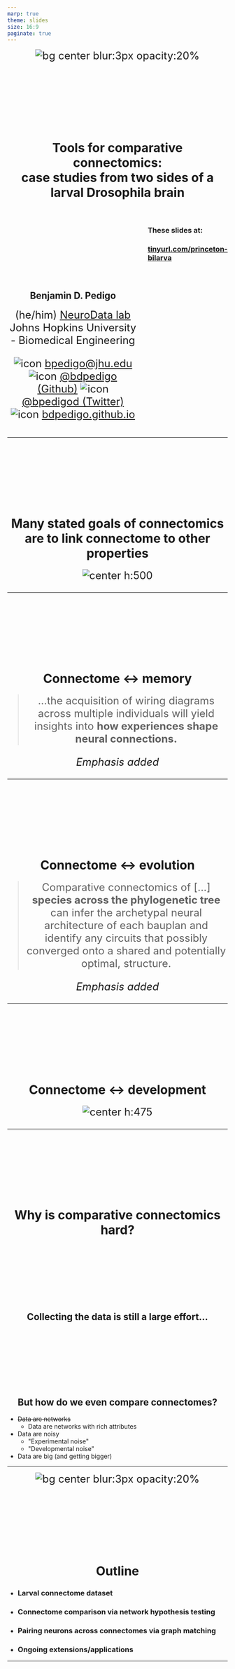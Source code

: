 ```yaml
---
marp: true
theme: slides
size: 16:9
paginate: true
---
```

<!-- _paginate: false -->

![bg center blur:3px opacity:20%](./../../../results/figs/background/background.svg)


<style scoped> 
p {
    font-size: 24px;
}
</style>

# Tools for comparative connectomics: <br> case studies from two sides of a larval Drosophila brain

<br>

<div class="columns">
<div>

## Benjamin D. Pedigo
(he/him)
[NeuroData lab](https://neurodata.io/)
Johns Hopkins University - Biomedical Engineering


![icon](../../images/email.png) [bpedigo@jhu.edu](mailto:bpedigo@jhu.edu)
![icon](../../images/github.png) [@bdpedigo (Github)](https://github.com/bdpedigo)
![icon](../../images/twitter.png) [@bpedigod (Twitter)](https://twitter.com/bpedigod)
![icon](../../images/web.png) [bdpedigo.github.io](https://bdpedigo.github.io/)

</div>
<div>

### These slides at: 
### [tinyurl.com/princeton-bilarva](https://tinyurl.com/princeton-bilarva)


</div>
</div>

<!-- ---

# Connectomics is useful...

TODO: (5) plot of "connectome prevalence over time"

TODO: (5) highlight one example fly result (? maybe central complex) -->

---

# Many stated goals of connectomics are to link connectome to other properties

![center h:500](./../../images/link_connectome.svg)

<!-- TODO: (4) finish this figure draw arrows -->

---

# Connectome $\leftrightarrow$ memory

> ...the acquisition of wiring diagrams across multiple individuals will yield insights into **how experiences shape neural connections.**

*Emphasis added*

<!-- TODO: (2) diagram of linking connectome and memory -->

<!-- _footer: Abbott et al. Cell (2020) -->

---
# Connectome $\leftrightarrow$ evolution

> Comparative connectomics of [...] **species across the phylogenetic tree** can infer the archetypal neural architecture of each bauplan and identify any circuits that possibly converged onto a shared and potentially optimal, structure.

*Emphasis added*

<!-- TODO: (2) diagram of comparing connectomes across species -->

<!-- _footer: Barsotti + Correia et al. Curr. Opi. Neurobio. (2021)-->

---
# Connectome $\leftrightarrow$ development
![center h:475](./../../images/witvliet-fig1.png)

<!-- _footer: Witvliet et al. Nature (2021) -->

---

# Why is comparative connectomics hard?

## Collecting the data is still a large effort...

## But how do we even compare connectomes?
- ~~Data are networks~~
  - Data are networks with rich attributes
- Data are noisy
  - "Experimental noise"
  - "Developmental noise" 
- Data are big (and getting bigger)
 
--- 

![bg center blur:3px opacity:20%](./../../../results/figs/background/background.svg)

# Outline

- ### **Larval connectome dataset**
- ### Connectome comparison via network hypothesis testing
- ### Pairing neurons across connectomes via graph matching
- ### Ongoing extensions/applications

---
<!-- Timing: ~6 min -->

# Larval _Drosophila_ brain connectome 


<div class="columns">
<div>

<style scoped>
p {
  justify-content: center;
  text-align: center;
  padding-top: 0px;
  margin-top: 0px;
}
</style>

![center h:400](./../../images/Figure1-brain-render.png)
~3k neurons, ~550K synapses
**Both hemispheres**

</div>
<div>

<!-- TODO(2) make this a adjacency matrix -->
![center h:500](./../../../results/figs/plot_layouts/whole-network-layout.png)

</div>
</div>

<!-- _footer: Winding, Pedigo et al. Submitted (2022) -->

---

![bg center blur:3px opacity:20%](./../../../results/figs/background/background.svg)
<!-- ![bg opacity:.6 95%](./../../../results/figs/plot_side_layouts/2_network_layout.png) -->

<style scoped>
section {
    justify-content: center;
    text-align: center;
}
</style>

# Are the <span style="color: var(--left)"> left </span> and <span style="color: var(--right)"> right </span> sides of this connectome <p> </p> *different*?

--- 

![bg center blur:3px opacity:20%](./../../../results/figs/background/background.svg)

# Outline

- ### Larval connectome dataset
- ### **Connectome comparison via network hypothesis testing**
- ### Pairing neurons across connectomes via graph matching
- ### Ongoing extensions/applications

---

# Are these populations different?

<div class="columns">
<div>

![center w:400](./../../../results/figs/two_sample_testing/2_sample_real_line.svg)

</div>
<div>

- Known as two-sample testing
- $\color{#66c2a5} Y^{(1)} \sim F^{(1)}$, $\color{#fc8d62} Y^{(2)} \sim F^{(2)}$
- $H_0: \color{#66c2a5} F^{(1)} \color{black} = \color{#fc8d62} F^{(2)}$  
  $H_A: \color{#66c2a5} F^{(1)} \color{black} \neq \color{#fc8d62} F^{(2)}$


</div>
</div>

--- 
# Are these _networks_ different?

<div class="columns">
<div>

![center w:1000](./../../../results/figs/plot_side_layouts/2_network_layout.png)

</div>
<div>


- Want a two-network-sample test!
- <span style='color: var(--left)'> $A^{(L)} \sim F^{(L)}$</span>, <span style='color: var(--right)'> $A^{(R)} \sim F^{(R)}$ </span>
- $H_0: \color{#66c2a5} F^{(L)} \color{black} = \color{#fc8d62}F^{(R)}$  
  $H_A: \color{#66c2a5} F^{(L)} \color{black} \neq  \color{#fc8d62} F^{(R)}$

</div>
</div>

---
# Assumptions
- We know the direction of synapses, so network is *directed*.
- For simplicity (for now), consider networks to be *unweighted*.
- For simplicity (for now), consider the <span style='color: var(--left)'> left $\rightarrow$ left </span> and <span style='color: var(--right)'> right $\rightarrow$ right </span> (*ipsilateral*) connections only.
- Not going to assume any nodes are matched

![center h:250](../../../results/figs/unmatched_vs_matched/unmatched_vs_matched.svg)

---
# Erdos-Renyi model
<!-- Timing: ~10 -->

- All edges are independent
- All edges generated with the same probability, $p$

![center](../../../results/figs/er_unmatched_test/er_explain.svg)

---
# We detect a difference in density

<div class="columns">
<div>

![center h:500](./../../../results/figs/er_unmatched_test/er_methods.svg)


</div>
<div>

![center h:400](../../../results/figs/er_unmatched_test/er_density.svg)

<style scoped>
p {
  justify-content: center;
  text-align: center;
}
</style>

p-value < $10^{-22}$


</div>
</div>

--- 
# Stochastic block model

Edge probabilities are a function of a neuron's group

![center h:450](./../../../results/figs/sbm_unmatched_test/sbm_explain.svg)

---
# Connection probabilities between groups

<style scoped>
    .columns {
        display: grid;
        grid-template-columns: 1fr 2fr;
        gap: 0rem;
    }
</style>


<div class="columns">
<div>

![center h:500](./../../images/Figure1-cell-classes-vertical.png)

</div>
<div>


![center w:700](../../../results/figs/sbm_unmatched_test/sbm_uncorrected.svg)


</div>
</div>

--- 
# Group-based testing

![center](./../../../results/figs/sbm_unmatched_test/sbm_methods_explain.svg)


--- 
# Detect a difference in group connection probabilities

<div class="columns">
<div>

![center h:450](sbm_unmatched_test/../../../../results/figs/sbm_unmatched_test/sbm_uncorrected_pvalues_unlabeled.svg)

</div>
<div>

- After multiple comparison, find 5 group-to-group connections which are significantly different
- Combine (uncorrected) p-values (like a meta-analysis), leads to p-value for overall test of $<10^{-7}$

</div>
</div>

---
# Should we be surprised?
<div class="columns">
<div>

- Already saw that even the overall densities were different
- For all significant comparisons, probabilities on the right hemisphere were higher
- Maybe the right is just a "scaled up" version of the left?
   - $H_0: \color{#66c2a5}B^{(L)} \color{black}  = c \color{#fc8d62}B^{(R)}$  
  where $c$ is a density-adjusting constant, $\frac{\color{#66c2a5} p^{(L)}}{\color{#fc8d62} p^{(R)}}$

</div>
<div>

![center h:500](./../../../results/figs/sbm_unmatched_test/significant_p_comparison.svg)

</div>
</div>


---
# After adjusting for density, differences are in KCs

<div class="columns">
<div>

![center](./../../../results/figs/adjusted_sbm_unmatched_test/adjusted_methods_explain.svg)

</div>
<div>

![h:450](./../../../results/figs/adjusted_sbm_unmatched_test/sbm_pvalues_unlabeled.svg)

<!-- TODO: check this number is right -->

<style scoped>
p {
    justify-content: center;
    text-align: center;
}
</style>

Overall p-value: $<10^{-3}$

</div>
</div>

---
# When we remove KCs...

<div class="columns">
<div>

![center h:450](./../../../results/figs/kc_minus/kc_minus_methods.svg)


</div>
<div>

- Density test: 
  $p <10^{-26}$
- Group connection test:
  $p \approx 0.003$
- **Density-adjusted group connection test: 
  $p \approx 0.43$**

</div>
</div>

---
# To sum up...

> "The brain is bilaterally symmetric"
> people

Depends on what you mean...

<div class="columns">
<div>

#### With Kenyon cells
| Model |                       $H_0$ (vs. $H_A \neq$)                       |    p-value    |
| :---: | :----------------------------------------------------------------: | :-----------: |
| **ER** |  $\color{#66c2a5} p^{(L)} \color{black} = \color{#fc8d62}p^{(R)}$  | ${<}10^{-23}$ |
| **SBM** | $\color{#66c2a5} B^{(L)} \color{black} = \color{#fc8d62} B^{(R)}$  | ${<}10^{-7}$  |
| **daSBM** | $\color{#66c2a5}B^{(L)} \color{black}  = c \color{#fc8d62}B^{(R)}$ | ${<}10^{-2}$  |


</div>
<div>

#### Without Kenyon cells
| Model |                       $H_0$ (vs. $H_A \neq$)                       |    p-value    |
| :---: | :----------------------------------------------------------------: | :-----------: |
| **ER** |  $\color{#66c2a5} p^{(L)} \color{black} = \color{#fc8d62}p^{(R)}$  | ${<}10^{-26}$ |
| **SBM** | $\color{#66c2a5} B^{(L)} \color{black} = \color{#fc8d62} B^{(R)}$  | ${<}10^{-2}$  |
| **daSBM** | $\color{#66c2a5}B^{(L)} \color{black}  = c \color{#fc8d62}B^{(R)}$ |  $\approx 0.51$     |

</div>
</div>


---
# Examining the effect of edge weights

<div class='columns'>
<div>

![](./../../../results/figs/thresholding_tests/thresholding_methods.png)

</div>
<div>

![](./../../../results/figs/thresholding_tests/input_threshold_pvalues_legend.svg)

</div>
</div>

--- 

![bg center blur:3px opacity:20%](./../../../results/figs/background/background.svg)

# Outline

- ### Larval connectome dataset
- ### Connectome comparison via network hypothesis testing
- ### **Pairing neurons across connectomes via graph matching**
- ### Ongoing extensions/applications
---

<!-- Timing: 23:00  -->

# Bilaterally homologous neuron pairs 
![center](./../../images/mbon-expression.jpg)

<!-- _footer: Eschbach et al. eLife (2021) -->

---

# Can we use networks structure to predict this pairing?

<div class="columns">
<div>

![](../../images/the-wire.png)


</div>
<div>

- Week 1: observe a network of cell phone #s and the calls they make to each other
- Week 2: all of the #s change! But a (noisy) version of that network still exists, with different labels...
- How to map network from week 1 ($A$) to network from week 2 ($B$)?

</div>
</div>


<!-- _footer: The Wire Season 3 Episode 7, HBO -->

--- 
# What is graph matching?

![center](../../images/network-matching-explanation.svg)

---
# How do we measure network overlap?


<style scoped>
h2 {
    justify-content: center;
    text-align: center;
}
</style>

<div class="columns">
<div>

## $\min_{P \in \mathcal{P}} \underbrace{\|A - \overbrace{PBP^T}^{\text{reordered } B}\|_F^2}_{\text{distance between adj. mats.}}$

where $\mathcal{P}$ is the set of permutation matrices

<!-- TODO: (3) make a figure diagraming a permutation/matching of nodes -->

</div>
<div>

- Measures the number of edge disagreements for unweighted networks,
- Norm of edge disagreements for weighted networks

</div>
</div>

---
# How do we do graph matching?

TODO: (3) decide what to say or show here?

<!-- _footer: Vogelstein et al. PLOS One (2015) -->

---
# Matching (by connectivity only) performs fairly well

![center h:450](./../../_build/html/_images/left-pair-predictions.svg)


<style scoped>
p {
    justify-content: center;
    text-align: center;
}
</style>

With "vanilla" graph matching: ~80% correct (according to expert annotator)

---
# Many ways to try to improve on this...

<div class="columns">
<div>

- Edge types allow for "multilayer" graph matching
- Partial knowledge of the matching (seeds)
- Morphology (e.g. NBLAST)

</div>
<div>

![h:400](./../../images/fig2-connection-types.png)

*Summary of "edge types" based on neuron compartments*

</div>
</div>

<!-- _footer: Pantazis et al. Applied Network Science (2022), Fishkind et al. Pattern Recognition (2019) -->

---

<style scoped>
h1, h2 {
    padding-top: 140px;
    justify-content: center;
    text-align: center;
}
</style>

# Thus far, we've not used the contralateral connections

## These are about 1/3 of the edges in the brain!

---
# From graph matching to bisected graph matching

![](../../images/explain-bgm.svg)


<!-- _footer: Pedigo et al. bioRxiv (2022) -->

--- 
# Contralateral connections are helpful!

![center h:550](../../images/match_accuracy_comparison.svg)

<!-- _footer: Pedigo et al. bioRxiv (2022) -->

---
<!-- Timing: 31:00 -->
# Performance improvement on the full brain
![center](./../../images/matching_accuracy_upset.svg)

--- 

![bg center blur:3px opacity:20%](./../../../results/figs/background/background.svg)

# Outline

- ### Larval connectome dataset
- ### Connectome comparison via network hypothesis testing
- ### Pairing neurons across connectomes via graph matching
- ### **Ongoing extensions/applications**
  
---
# Pairs facilitate more powerful tests

<div class="columns-br">
<div>

- Generate an Erdos-Renyi network ($A$)
- Perturb a copy of it ($B$)
- Test for differences between $A$ and $B$

</div>
<div>

![](./../../../results/figs/matched_vs_unmatched_sims/er_power_comparison.svg)


</div>
</div>

---
# Testing for "stereotypy" at the edge level

Is matching stronger than expected under some model of independent networks?

<div class="columns">
<div>

![](../../images/kc-stereotypy-diagram.svg)

</div>
<div>

![](../../images/kc_alignment_dist.svg)

</div>
</div>

<!-- _footer: Eichler et al. Nature (2017), Fishkind et al. Applied Network Science (2021) -->

---

# Hierarchical clustering of neurons by connectivity

![center](../../images/bar-dendrogram-wide.svg)

![center w:700](../../images/cell-type-labels-legend.png)

<!-- _footer: Winding, Pedigo et al. Submitted (2022) -->

---
# Using *pairs* and *models* to evaluate cell type groupings
<!-- TODO: (3) fix up SBM cross validation curve  -->
<!-- TODO: (2) diagram/describe SBM cross validation -->

![center h:550](../../images/lik-by-n_params-blind.png)

--- 

# Summary 
<!-- 41 min -->
<div class="columns-br">
<div>

![](./../../../results/figs/draw_brain_comparisons/brain_approx_equals.png)

</div>
<div>

- Model-based network comparison enables testing (and refining) hypotheses about connectomes
  - We proposed a few tests, but just the beginning! 

</div>
</div>

<div class="columns-br">
<div>

![](./../../../results/figs/draw_brain_comparisons/brain_matching.png)

</div>
<div>

- Graph matching can pair neurons across datasets
  - Can incorporate biological info like morphology, partial matchings, contralateral connections, etc. 
</div>
</div>


- **Aim to apply these (and other) tools to understand similarities/differences between connectomes**

---

![bg center blur:3px opacity:20%](./../../../results/figs/background/background.svg)

# How to use these (and other) tools?

<div class="columns">
<div>

## graspologic

[github.com/microsoft/graspologic](https://github.com/microsoft/graspologic)

![w:450](./../../images/graspologic_svg.svg)

[![h:30](https://pepy.tech/badge/graspologic)](https://pepy.tech/project/graspologic)  [![h:30](https://img.shields.io/github/stars/microsoft/graspologic?style=social)](https://github.com/microsoft/graspologic)  [![h:30](https://img.shields.io/github/contributors/microsoft/graspologic)](https://github.com/microsoft/graspologic/graphs/contributors)

</div>
<div>

## Model-based testing
github.com/neurodata/bilateral-connectome
[![h:30](https://jupyterbook.org/badge.svg)](http://docs.neurodata.io/bilateral-connectome/)


## Improved matching
github.com/neurodata/bgm
[![h:30](https://jupyterbook.org/badge.svg)](http://docs.neurodata.io/bilateral-connectome/)

(Or for WIP final implementation see
[github.com/microsoft/graspologic/pull/960](github.com/microsoft/graspologic/pull/960))

</div>
</div>

--- 

![bg center blur:3px opacity:20%](./../../../results/figs/background/background.svg)

# Acknowledgements

#### Team

<style scoped> 

p {
    font-size: 24px;
}
</style>


<div class='minipanels'>

<div>

![person](./../../images/people/michael_winding.png)
Michael Winding

</div>

<div>

![person](./../../images/people/mike-powell.jpg)
Mike Powell

</div>

<div>

![person](./../../images/people/bridgeford.jpg)
Eric Bridgeford

</div>

<div>

![person](./../../images/people/ali_saad_eldin.jpeg)
Ali <br> Saad-Eldin

</div>


<div>

![person](./../../images/people/marta_zlatic.jpeg)
Marta Zlatic

</div>

<div>

![person](./../../images/people/albert_cardona.jpeg)
Albert Cardona

</div>

<div>

![person](./../../images/people/priebe_carey.jpg)
Carey Priebe

</div>

<div>

![person](./../../images/people/vogelstein_joshua.jpg)
Joshua Vogelstein

</div>

</div>

Tracers who contributed to larva connectome, Heather Patsolic, Youngser Park, NeuroData lab, Microsoft Research
Figures from Scidraw + Noun Project (Alex Bates, Xuan Ma, Gil Costa, Vivek Kumar, Leslie Coonrod)

#### Funding
NSF Graduate Research Fellowship (Grant no. DGE1746891) to B.D.P.
NSF CAREER Award (Grant no. 1942963) to J.T.V.
NSF NeuroNex Award (Grant no. 2014862) to J.T.V and C.E.P.
NIH BRAIN Initiative (Grant no. 1RF1MH123233-01) to J.T.V.

---
# Questions?

![bg opacity:.6 95%](./../../../results/figs/plot_side_layouts/2_network_layout.png)

#### Slides: 
#### [tinyurl.com/princeton-bilarva](https://tinyurl.com/princeton-bilarva)


<span> </span>
<span> </span>
<span> </span>
<span> </span>

<style scoped>
section {
    justify-content: center;
    text-align: center;
}
</style>

### Benjamin D. Pedigo
![icon](../../images/email.png) [bpedigo@jhu.edu](mailto:bpedigo@jhu.edu)
![icon](../../images/github.png) [@bdpedigo (Github)](https://github.com/bdpedigo)
![icon](../../images/twitter.png) [@bpedigod (Twitter)](https://twitter.com/bpedigod)
![icon](../../images/web.png) [bdpedigo.github.io](https://bdpedigo.github.io/)

--- 
# References

